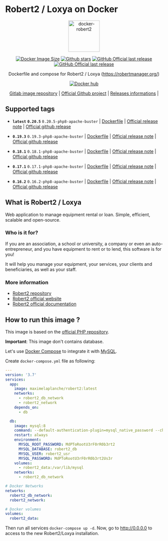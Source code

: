 # Robert2 / Loxya on Docker

<div align="center">

<img src="https://gitlab.com/uploads/-/system/project/avatar/34781125/docker-robert2.png" width="100" alt="docker-robert2">

[![Docker Image Size](https://badgen.net/docker/size/maximelaplanche/robert2?icon=docker&label=image%20size)](https://hub.docker.com/repository/docker/maximelaplanche/robert2)
[![Github stars](https://badgen.net/github/stars/LaplancheMaxime/docker-robert2?icon=github&label=stars)](https://github.com/LaplancheMaxime/docker-robert2)
[![GitHub Official last release](https://badgen.net/github/release/Robert-2/Robert2/stable?icon=github)](https://github.com/Robert-2/Robert2/releases)
[![GitHub Official last release](https://badgen.net/github/release/LaplancheMaxime/docker-robert2?icon=github)](https://github.com/LaplancheMaxime/docker-robert2)

Dockerfile and compose for Robert2 / Loxya (<https://robertmanager.org/>)

[![Docker hub](https://dockeri.co/image/maximelaplanche/robert2)](https://hub.docker.com/r/maximelaplanche/robert2)

 [Gitlab image repository](https://gitlab.com/mlaplanche/docker-robert2/) | [Official Github project](https://github.com/Robert-2/Robert2) | [Releases informations](https://github.com/Robert-2/Robert2/releases) |

</div>

## Supported tags

* **`latest`**  **`0.20.5`**  `0.20.5-php8-apache-buster` | [Dockerfile](/images/0.20.5-php8-apache-buster/Dockerfile) | [Official release note](https://github.com/Robert-2/Robert2/blob/master/CHANGELOG.md#0205-2023-03-28) | [Official github release](https://github.com/Robert-2/Robert2/releases/tag/0.20.5)

* **`0.19.3`**  `0.19.3-php8-apache-buster` | [Dockerfile](/images/0.19.3-php8-apache-buster/Dockerfile) | [Official release note](https://github.com/Robert-2/Robert2/blob/0.19.3/CHANGELOG.md#0193-2022-10-28) | [Official github release](https://github.com/Robert-2/Robert2/releases/tag/0.19.3)

* **`0.18.1`**  `0.18.1-php8-apache-buster` | [Dockerfile](/images/0.18.1-php8-apache-buster/Dockerfile) | [Official release note](https://github.com/Robert-2/Robert2/blob/master/CHANGELOG.md#0181-2022-03-29) | [Official github release](https://github.com/Robert-2/Robert2/releases/tag/0.18.1)

* **`0.17.1`**  `0.17.1-php8-apache-buster` | [Dockerfile](/images/0.17.1-php8-apache-buster/Dockerfile) | [Official release note](https://github.com/Robert-2/Robert2/blob/master/CHANGELOG.md#0171-2022-01-06) | [Official github release](https://github.com/Robert-2/Robert2/releases/tag/0.17.1)

* **`0.16.2`**  `0.16.2-php8-apache-buster` | [Dockerfile](/images/0.16.2-php8-apache-buster/Dockerfile) | [Official release note](https://github.com/Robert-2/Robert2/blob/master/CHANGELOG.md#0161-2021-11-03) | [Official github release](https://github.com/Robert-2/Robert2/releases/tag/0.16.2)

## What is Robert2 / Loxya

Web application to manage equipment rental or loan. Simple, efficient, scalable and open-source. 

### Who is it for?

If you are an association, a school or university, a company or even an auto-entrepreneur, and you have equipment to rent or to lend, this software is for you!

It will help you manage your equipment, your services, your clients and beneficiaries, as well as your staff. 

### More information

* [Robert2 repository](https://github.com/Robert-2/Robert2)
* [Robert2 official website](https://robertmanager.org/)
* [Robert2 official documentation](https://robertmanager.org/wiki)

## How to run this image ?

This image is based on the [official PHP repository](https://registry.hub.docker.com/_/php/).

**Important**: This image don't contains database.

Let's use [Docker Compose](https://docs.docker.com/compose/) to integrate it with  [MySQL](https://hub.docker.com/_/mysql/).

Create `docker-compose.yml` file as following:

```yaml
---
version: '3.7'
services:
  app:
    image: maximelaplanche/robert2:latest
    networks:
      - robert2_db_network
      - robert2_network
    depends_on:
      - db

  db:
    image: mysql:8
    command: --default-authentication-plugin=mysql_native_password --character-set-server=utf8mb4 --collation-server=utf8mb4_unicode_ci
    restart: always
    environment:
      MYSQL_ROOT_PASSWORD: MdPToRootU3rF0rR0b3rt2
      MYSQL_DATABASE: robert2_db
      MYSQL_USER: robert2_usr
      MYSQL_PASSWORD: MdPToRootU3rF0rR0b3rt2Us3r
    volumes:
      - robert2_data:/var/lib/mysql
    networks:
      - robert2_db_network

# Docker Networks
networks:
  robert2_db_network:
  robert2_network:

# Docker volumes
volumes:
  robert2_data:
```

Then run all services `docker-compose up -d`. Now, go to <http://0.0.0.0> to access to the new Robert2/Loxya installation.
